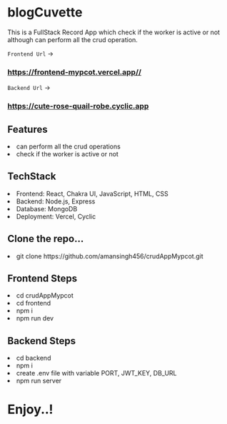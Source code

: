  # **blogCuvette**

 This is a FullStack Record App which check if the worker is active or not although can perform all the crud operation.
 
 `Frontend Url` -> <h3>https://frontend-mypcot.vercel.app//</h3>
 `Backend Url` -> <h3>https://cute-rose-quail-robe.cyclic.app</h3>


 <h2>Features</h2>
 <li>can perform all the crud operations</li>
 <li>check if the worker is active or not</li>


<h2>TechStack</h2>
<li>Frontend: React, Chakra UI, JavaScript, HTML, CSS</li>
<li>Backend: Node.js, Express</li>
<li>Database: MongoDB</li>
<li>Deployment: Vercel, Cyclic</li>


 <h2>Clone the repo...</h2>
 <li> git clone https://github.com/amansingh456/crudAppMypcot.git</li>

 <h2>Frontend Steps</h2>
 <li>cd crudAppMypcot</li>
 <li>cd frontend</li>
 <li>npm i </li>
 <li>npm run dev </li>


  <h2>Backend Steps</h2>
  <li>cd backend</li>
  <li>npm i</li>
  <li>create .env file with variable PORT, JWT_KEY, DB_URL</li>
  <li>npm run server</li>

  # **Enjoy..!**
